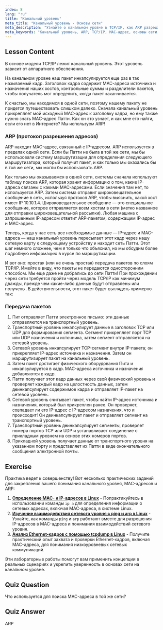 ```yaml
---
index: 8
lang: "ru"
title: "Канальный уровень"
meta_title: "Канальный уровень - Основы сети"
meta_description: "Узнайте о канальном уровне в TCP/IP, как ARP разрешает MAC-адреса и передачу пакетов. Изучите основы сети с помощью этого руководства по сетям Linux."
meta_keywords: "Канальный уровень, ARP, TCP/IP, MAC-адрес, основы сети, сети Linux, для начинающих, руководство"
---
```


## Lesson Content

В основе модели TCP/IP лежит канальный уровень. Этот уровень зависит от аппаратного обеспечения.

На канальном уровне наш пакет инкапсулируется еще раз в так называемый кадр. Заголовок кадра содержит MAC-адреса источника и назначения наших хостов, контрольные суммы и разделители пакетов, чтобы получатель мог определить, когда пакет заканчивается.

К счастью, мы находимся в одной сети, поэтому нашему пакету не придется путешествовать слишком далеко. Сначала канальный уровень прикрепляет мой исходный MAC-адрес к заголовку кадра, но ему также нужно знать MAC-адрес Патти. Как он это узнает, и как мне его найти, если его нет в Интернете? Мы используем ARP!

### ARP (протокол разрешения адресов)

ARP находит MAC-адрес, связанный с IP-адресом. ARP используется в пределах одной сети. Если бы Патти не была в той же сети, мы бы использовали систему маршрутизации для определения следующего маршрутизатора, который получит пакет, и как только мы оказались бы в той же сети, мы могли бы использовать ARP.

Как только мы оказываемся в одной сети, системы сначала используют таблицу поиска ARP, которая хранит информацию о том, какие IP-адреса связаны с какими MAC-адресами. Если значения там нет, то используется ARP. Затем система отправит широковещательное сообщение в сеть, используя протокол ARP, чтобы выяснить, какой хост имеет IP 10.10.1.4. Широковещательное сообщение — это специальное сообщение, которое отправляется всем хостам в сети (метко названное для отправки широковещательной рассылки). Любая машина с запрошенным IP-адресом ответит ARP-пакетом, содержащим IP-адрес и MAC-адрес.

Теперь, когда у нас есть все необходимые данные — IP-адрес и MAC-адреса — наш канальный уровень пересылает этот кадр через нашу сетевую карту к следующему устройству и находит сеть Патти. Этот шаг немного сложнее, чем я только что объяснил, но мы обсудим более подробную информацию в курсе по маршрутизации.

И вот оно: простая (или не очень простая) передача пакетов по слоям TCP/IP. Имейте в виду, что пакеты не передаются односторонним способом. Мы еще даже не добрались до сети Патти! При прохождении через сети требуется пройти через модель TCP/IP как минимум дважды, прежде чем какие-либо данные будут отправлены или получены. В действительности, этот пакет будет выглядеть примерно так:

### Передача пакетов

1. Пит отправляет Патти электронное письмо: эти данные отправляются на транспортный уровень.
2. Транспортный уровень инкапсулирует данные в заголовок TCP или UDP для формирования сегмента. Сегмент прикрепляет порт TCP или UDP назначения и источника, затем сегмент отправляется на сетевой уровень.
3. Сетевой уровень инкапсулирует TCP-сегмент внутри IP-пакета; он прикрепляет IP-адрес источника и назначения. Затем он маршрутизирует пакет на канальный уровень.
4. Затем пакет достигает физического оборудования Пита и инкапсулируется в кадр. MAC-адреса источника и назначения добавляются в кадр.
5. Патти получает этот кадр данных через свой физический уровень и проверяет каждый кадр на целостность данных, затем деинкапсулирует содержимое кадра и отправляет IP-пакет на сетевой уровень.
6. Сетевой уровень считывает пакет, чтобы найти IP-адрес источника и назначения, который был прикреплен ранее. Он проверяет, совпадает ли его IP-адрес с IP-адресом назначения, что и происходит! Он деинкапсулирует пакет и отправляет сегмент на транспортный уровень.
7. Транспортный уровень деинкапсулирует сегменты, проверяет номера портов TCP или UDP и устанавливает соединение с прикладным уровнем на основе этих номеров портов.
8. Прикладной уровень получает данные от транспортного уровня на указанном порту и представляет их Патти в виде окончательного сообщения электронной почты.

## Exercise

Практика ведет к совершенству! Вот несколько практических заданий для закрепления вашего понимания канального уровня, MAC-адресов и ARP:

1. **[Определение MAC- и IP-адресов в Linux](https://labex.io/ru/labs/comptia-identify-mac-and-ip-addresses-in-linux-592731)** - Попрактикуйтесь в использовании команды `ip a` для определения информации о сетевых адресах, включая MAC-адреса, в системе Linux.
2. **[Изучение взаимодействия сетевого уровня с ping и arp в Linux](https://labex.io/ru/labs/comptia-explore-network-layer-interaction-with-ping-and-arp-in-linux-592746)** - Узнайте, как команды `ping` и `arp` работают вместе для разрешения IP-адресов в MAC-адреса и понимания взаимодействий сетевого уровня.
3. **[Анализ Ethernet-кадров с помощью tcpdump в Linux](https://labex.io/ru/labs/comptia-analyze-ethernet-frames-with-tcpdump-in-linux-592765)** - Получите практический опыт захвата и проверки Ethernet-кадров, включая MAC-адреса, для понимания низкоуровневых сетевых коммуникаций.

Эти лабораторные работы помогут вам применить концепции в реальных сценариях и укрепить уверенность в основах сети на канальном уровне.

## Quiz Question

Что используется для поиска MAC-адреса в той же сети?

## Quiz Answer

ARP
